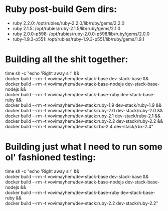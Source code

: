 # Ruby post-build Gem dirs:
 - ruby 2.2.0:      /opt/rubies/ruby-2.2.0/lib/ruby/gems/2.2.0
 - ruby 2.1.5:      /opt/rubies/ruby-2.1.5/lib/ruby/gems/2.1.0
 - ruby 2.0.0-p598: /opt/rubies/ruby-2.0.0-p598/lib/ruby/gems/2.0.0
 - ruby-1.9.3-p551: /opt/rubies/ruby-1.9.3-p551/lib/ruby/gems/1.9.1

# Building all the shit together:
time sh -c "echo 'Right away sir' && \
docker build --rm -t vovimayhem/dev-stack-base        dev-stack-base && \
docker build --rm -t vovimayhem/dev-stack-base-nodejs dev-stack-base-nodejs && \
docker build --rm -t vovimayhem/dev-stack-base-ruby   dev-stack-base-ruby && \
docker build --rm -t vovimayhem/dev-stack:ruby-1.9    dev-stack/ruby-1.9 && \
docker build --rm -t vovimayhem/dev-stack:ruby-2.0    dev-stack/ruby-2.0 && \
docker build --rm -t vovimayhem/dev-stack:ruby-2.1    dev-stack/ruby-2.1 && \
docker build --rm -t vovimayhem/dev-stack:ruby-2.2    dev-stack/ruby-2.2 && \
docker build --rm -t vovimayhem/dev-stack:rbx-2.4     dev-stack/rbx-2.4"


# Building just what I need to run some ol' fashioned testing:
time sh -c "echo 'Right away sir' && \
docker build --rm -t vovimayhem/dev-stack-base dev-stack-base && \
docker build --rm -t vovimayhem/dev-stack-base-nodejs dev-stack-base-nodejs && \
docker build --rm -t vovimayhem/dev-stack-base-ruby dev-stack-base-ruby && \
docker build --rm -t vovimayhem/dev-stack:ruby-2.2 dev-stack/ruby-2.2"
